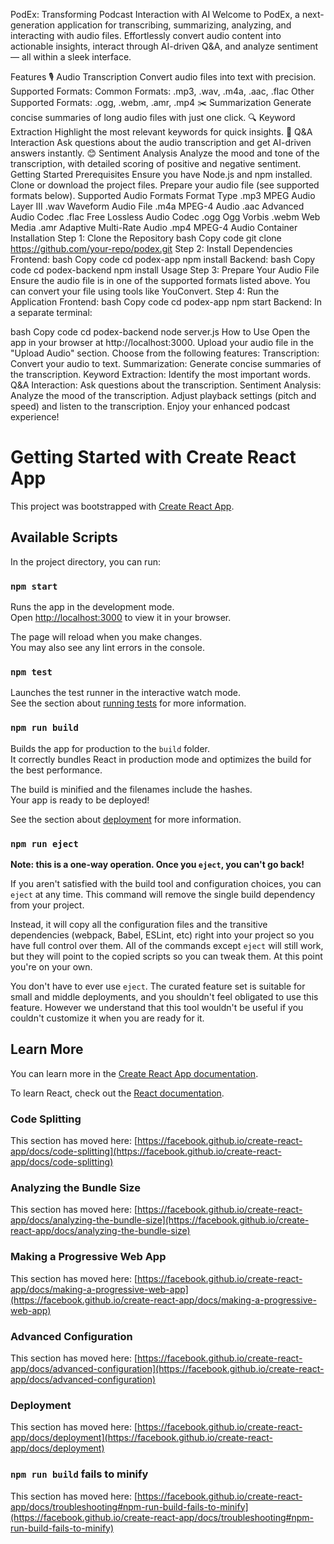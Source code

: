 PodEx: Transforming Podcast Interaction with AI
Welcome to PodEx, a next-generation application for transcribing, summarizing, analyzing, and interacting with audio files. Effortlessly convert audio content into actionable insights, interact through AI-driven Q&A, and analyze sentiment — all within a sleek interface.

Features
🎙️ Audio Transcription
Convert audio files into text with precision.
Supported Formats:
Common Formats: .mp3, .wav, .m4a, .aac, .flac
Other Supported Formats: .ogg, .webm, .amr, .mp4
✂️ Summarization
Generate concise summaries of long audio files with just one click.
🔍 Keyword Extraction
Highlight the most relevant keywords for quick insights.
💬 Q&A Interaction
Ask questions about the audio transcription and get AI-driven answers instantly.
😊 Sentiment Analysis
Analyze the mood and tone of the transcription, with detailed scoring of positive and negative sentiment.
Getting Started
Prerequisites
Ensure you have Node.js and npm installed.
Clone or download the project files.
Prepare your audio file (see supported formats below).
Supported Audio Formats
Format	Type
.mp3	MPEG Audio Layer III
.wav	Waveform Audio File
.m4a	MPEG-4 Audio
.aac	Advanced Audio Codec
.flac	Free Lossless Audio Codec
.ogg	Ogg Vorbis
.webm	Web Media
.amr	Adaptive Multi-Rate Audio
.mp4	MPEG-4 Audio Container
Installation
Step 1: Clone the Repository
bash
Copy code
git clone https://github.com/your-repo/podex.git
Step 2: Install Dependencies
Frontend:
bash
Copy code
cd podex-app
npm install
Backend:
bash
Copy code
cd podex-backend
npm install
Usage
Step 3: Prepare Your Audio File
Ensure the audio file is in one of the supported formats listed above.
You can convert your file using tools like YouConvert.
Step 4: Run the Application
Frontend:
bash
Copy code
cd podex-app
npm start
Backend:
In a separate terminal:

bash
Copy code
cd podex-backend
node server.js
How to Use
Open the app in your browser at http://localhost:3000.
Upload your audio file in the "Upload Audio" section.
Choose from the following features:
Transcription: Convert your audio to text.
Summarization: Generate concise summaries of the transcription.
Keyword Extraction: Identify the most important words.
Q&A Interaction: Ask questions about the transcription.
Sentiment Analysis: Analyze the mood of the transcription.
Adjust playback settings (pitch and speed) and listen to the transcription.
Enjoy your enhanced podcast experience!

# Getting Started with Create React App

This project was bootstrapped with [Create React App](https://github.com/facebook/create-react-app).

## Available Scripts

In the project directory, you can run:

### `npm start`

Runs the app in the development mode.\
Open [http://localhost:3000](http://localhost:3000) to view it in your browser.

The page will reload when you make changes.\
You may also see any lint errors in the console.

### `npm test`

Launches the test runner in the interactive watch mode.\
See the section about [running tests](https://facebook.github.io/create-react-app/docs/running-tests) for more information.

### `npm run build`

Builds the app for production to the `build` folder.\
It correctly bundles React in production mode and optimizes the build for the best performance.

The build is minified and the filenames include the hashes.\
Your app is ready to be deployed!

See the section about [deployment](https://facebook.github.io/create-react-app/docs/deployment) for more information.

### `npm run eject`

**Note: this is a one-way operation. Once you `eject`, you can't go back!**

If you aren't satisfied with the build tool and configuration choices, you can `eject` at any time. This command will remove the single build dependency from your project.

Instead, it will copy all the configuration files and the transitive dependencies (webpack, Babel, ESLint, etc) right into your project so you have full control over them. All of the commands except `eject` will still work, but they will point to the copied scripts so you can tweak them. At this point you're on your own.

You don't have to ever use `eject`. The curated feature set is suitable for small and middle deployments, and you shouldn't feel obligated to use this feature. However we understand that this tool wouldn't be useful if you couldn't customize it when you are ready for it.

## Learn More

You can learn more in the [Create React App documentation](https://facebook.github.io/create-react-app/docs/getting-started).

To learn React, check out the [React documentation](https://reactjs.org/).

### Code Splitting

This section has moved here: [https://facebook.github.io/create-react-app/docs/code-splitting](https://facebook.github.io/create-react-app/docs/code-splitting)

### Analyzing the Bundle Size

This section has moved here: [https://facebook.github.io/create-react-app/docs/analyzing-the-bundle-size](https://facebook.github.io/create-react-app/docs/analyzing-the-bundle-size)

### Making a Progressive Web App

This section has moved here: [https://facebook.github.io/create-react-app/docs/making-a-progressive-web-app](https://facebook.github.io/create-react-app/docs/making-a-progressive-web-app)

### Advanced Configuration

This section has moved here: [https://facebook.github.io/create-react-app/docs/advanced-configuration](https://facebook.github.io/create-react-app/docs/advanced-configuration)

### Deployment

This section has moved here: [https://facebook.github.io/create-react-app/docs/deployment](https://facebook.github.io/create-react-app/docs/deployment)

### `npm run build` fails to minify

This section has moved here: [https://facebook.github.io/create-react-app/docs/troubleshooting#npm-run-build-fails-to-minify](https://facebook.github.io/create-react-app/docs/troubleshooting#npm-run-build-fails-to-minify)
